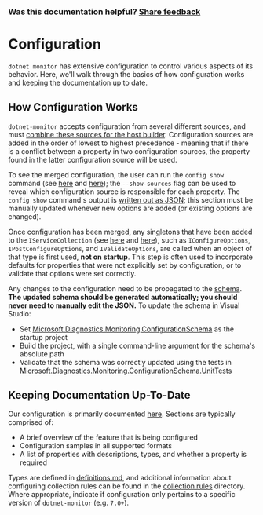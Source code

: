 ### Was this documentation helpful? [Share feedback](https://www.research.net/r/DGDQWXH?src=documentation%2FlearningPath%2Fconfiguration)

# Configuration

`dotnet monitor` has extensive configuration to control various aspects of its behavior. Here, we'll walk through the basics of how configuration works and keeping the documentation up to date.

## How Configuration Works

`dotnet-monitor` accepts configuration from several different sources, and must [combine these sources for the host builder](https://github.com/dotnet/dotnet-monitor/blob/02b7e1367fdb4bf35f33f892cca702c3218231d3/src/Tools/dotnet-monitor/HostBuilder/HostBuilderHelper.cs#L47). Configuration sources are added in the order of lowest to highest precedence - meaning that if there is a conflict between a property in two configuration sources, the property found in the latter configuration source will be used.

To see the merged configuration, the user can run the `config show` command (see [here](https://github.com/dotnet/dotnet-monitor/blob/02b7e1367fdb4bf35f33f892cca702c3218231d3/src/Tools/dotnet-monitor/Program.cs#L68) and [here](https://github.com/dotnet/dotnet-monitor/blob/02b7e1367fdb4bf35f33f892cca702c3218231d3/src/Tools/dotnet-monitor/Commands/ConfigShowCommandHandler.cs)); the `--show-sources` flag can be used to reveal which configuration source is responsible for each property. The `config show` command's output is [written out as JSON](https://github.com/dotnet/dotnet-monitor/blob/02b7e1367fdb4bf35f33f892cca702c3218231d3/src/Tools/dotnet-monitor/ConfigurationJsonWriter.cs); this section must be manually updated whenever new options are added (or existing options are changed).

Once configuration has been merged, any singletons that have been added to the `IServiceCollection` (see [here](https://github.com/dotnet/dotnet-monitor/blob/02b7e1367fdb4bf35f33f892cca702c3218231d3/src/Tools/dotnet-monitor/ServiceCollectionExtensions.cs) and [here](https://github.com/dotnet/dotnet-monitor/blob/02b7e1367fdb4bf35f33f892cca702c3218231d3/src/Tools/dotnet-monitor/Commands/CollectCommandHandler.cs#L85)), such as `IConfigureOptions`, `IPostConfigureOptions`, and `IValidateOptions`, are called when an object of that type is first used, **not on startup**. This step is often used to incorporate defaults for properties that were not explicitly set by configuration, or to validate that options were set correctly. 

Any changes to the configuration need to be propagated to the [schema](https://github.com/dotnet/dotnet-monitor/blob/02b7e1367fdb4bf35f33f892cca702c3218231d3/documentation/schema.json). **The updated schema should be generated automatically; you should never need to manually edit the JSON.** To update the schema in Visual Studio:
* Set [Microsoft.Diagnostics.Monitoring.ConfigurationSchema](https://github.com/dotnet/dotnet-monitor/tree/02b7e1367fdb4bf35f33f892cca702c3218231d3/src/Tests/Microsoft.Diagnostics.Monitoring.ConfigurationSchema) as the startup project
* Build the project, with a single command-line argument for the schema's absolute path
* Validate that the schema was correctly updated using the tests in [Microsoft.Diagnostics.Monitoring.ConfigurationSchema.UnitTests](https://github.com/dotnet/dotnet-monitor/tree/02b7e1367fdb4bf35f33f892cca702c3218231d3/src/Tests/Microsoft.Diagnostics.Monitoring.ConfigurationSchema.UnitTests)

## Keeping Documentation Up-To-Date

Our configuration is primarily documented [here](https://github.com/dotnet/dotnet-monitor/tree/02b7e1367fdb4bf35f33f892cca702c3218231d3/documentation/configuration). Sections are typically comprised of:
* A brief overview of the feature that is being configured
* Configuration samples in all supported formats
* A list of properties with descriptions, types, and whether a property is required

Types are defined in [definitions.md](https://github.com/dotnet/dotnet-monitor/blob/02b7e1367fdb4bf35f33f892cca702c3218231d3/documentation/api/definitions.md), and additional information about configuring collection rules can be found in the [collection rules](https://github.com/dotnet/dotnet-monitor/blob/02b7e1367fdb4bf35f33f892cca702c3218231d3/documentation/collectionrules) directory. Where appropriate, indicate if configuration only pertains to a specific version of `dotnet-monitor` (e.g. `7.0+`).
